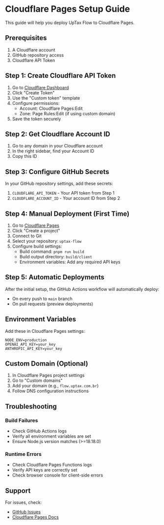 # Cloudflare Pages Setup Guide

This guide will help you deploy UpTax Flow to Cloudflare Pages.

## Prerequisites

1. A Cloudflare account
2. GitHub repository access
3. Cloudflare API Token

## Step 1: Create Cloudflare API Token

1. Go to [Cloudflare Dashboard](https://dash.cloudflare.com/profile/api-tokens)
2. Click "Create Token"
3. Use the "Custom token" template
4. Configure permissions:
   - Account: Cloudflare Pages:Edit
   - Zone: Page Rules:Edit (if using custom domain)
5. Save the token securely

## Step 2: Get Cloudflare Account ID

1. Go to any domain in your Cloudflare account
2. In the right sidebar, find your Account ID
3. Copy this ID

## Step 3: Configure GitHub Secrets

In your GitHub repository settings, add these secrets:

1. `CLOUDFLARE_API_TOKEN` - Your API token from Step 1
2. `CLOUDFLARE_ACCOUNT_ID` - Your account ID from Step 2

## Step 4: Manual Deployment (First Time)

1. Go to [Cloudflare Pages](https://dash.cloudflare.com/pages)
2. Click "Create a project"
3. Connect to Git
4. Select your repository: `uptax-flow`
5. Configure build settings:
   - Build command: `pnpm run build`
   - Build output directory: `build/client`
   - Environment variables: Add any required API keys

## Step 5: Automatic Deployments

After the initial setup, the GitHub Actions workflow will automatically deploy:
- On every push to `main` branch
- On pull requests (preview deployments)

## Environment Variables

Add these in Cloudflare Pages settings:

```
NODE_ENV=production
OPENAI_API_KEY=your_key
ANTHROPIC_API_KEY=your_key
```

## Custom Domain (Optional)

1. In Cloudflare Pages project settings
2. Go to "Custom domains"
3. Add your domain (e.g., `flow.uptax.com.br`)
4. Follow DNS configuration instructions

## Troubleshooting

### Build Failures
- Check GitHub Actions logs
- Verify all environment variables are set
- Ensure Node.js version matches (>=18.18.0)

### Runtime Errors
- Check Cloudflare Pages Functions logs
- Verify API keys are correctly set
- Check browser console for client-side errors

## Support

For issues, check:
- [GitHub Issues](https://github.com/Uptax-creator/uptax-flow/issues)
- [Cloudflare Pages Docs](https://developers.cloudflare.com/pages/)